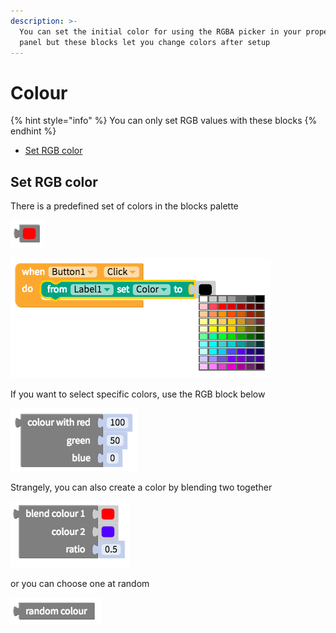```yaml
---
description: >-
  You can set the initial color for using the RGBA picker in your properties
  panel but these blocks let you change colors after setup
---
```


# Colour

{% hint style="info" %}
You can only set RGB values with these blocks
{% endhint %}

* [Set RGB color](colour.md#set-rgb-color)

## Set RGB color

There is a predefined set of colors in the blocks palette

![](../../../.gitbook/assets/blocks-color-fig-1.png)

![](../../../.gitbook/assets/blocks-color-fig-5.png)

If you want to select specific colors, use the RGB block below

![](../../../.gitbook/assets/blocks-color-fig-3.png)

Strangely, you can also create a color by blending two together

![](../../../.gitbook/assets/blocks-color-fig-4.png)

or you can choose one at random

![](../../../.gitbook/assets/blocks-color-fig-2.png)

